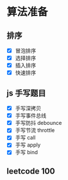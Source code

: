 # 算法准备

## 排序

- [x] 冒泡排序
- [x] 选择排序
- [x] 插入排序
- [x] 快速排序

## js 手写题目

- [x] 手写深拷贝
- [x] 手写事件总线
- [x] 手写防抖 debounce
- [x] 手写节流 throttle
- [x] 手写 call
- [x] 手写 apply
- [x] 手写 bind

## leetcode 100
